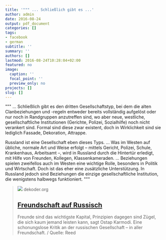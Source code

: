 ```yaml
---
title: '""" ... Schließlich gibt es ...'
author: admin
date: 2016-08-24
output: pdf_document
categories: []
tags:
- facebook
- german
subtitle: ''
summary: ''
authors: []
lastmod: 2016-08-24T10:28:04+02:00
featured: no
image:
  caption: ''
  focal_point: ''
  preview_only: no
projects: []
slug: []
---
```

"""
...
Schließlich gibt es den dritten Gesellschaftstyp, bei dem die alten Clanbeziehungen und -regeln entweder bereits vollständig aufgelöst oder nur noch in Randgruppen anzutreffen sind, wo aber neue, westliche, gesellschaftliche Institutionen (Gerichte, Polizei, Sozialhilfe) noch nicht verankert sind. Formal sind diese zwar existent, doch in Wirklichkeit sind sie lediglich Fassade, Dekoration, Attrappe.

Russland ist eine Gesellschaft eben dieses Typs.
...
Was im Westen auf übliche, normale Art und Weise erfolgt – mittels Gericht, Polizei, Schule, Krankenhaus, Arbeitsamt –, wird in Russland durch die Hintertür erledigt, mit Hilfe von Freunden, Kollegen, Klassenkameraden.
...
Beziehungen spielen zweifellos auch im Westen eine wichtige Rolle, besonders in Politik und Wirtschaft. Doch ist das eher eine zusätzliche Unterstützung. In Russland jedoch sind Beziehungen die einzige gesellschaftliche Institution, die wenigstens halbwegs funktioniert.
"""
> [![](https://www.dekoder.org/sites/default/files/freundschaft.png)](http://www.dekoder.org/de/article/freundschaft-russland-korruption-trompenaars)
> dekoder.org
> ## [Freundschaft auf Russisch](http://www.dekoder.org/de/article/freundschaft-russland-korruption-trompenaars)
>
>Freunde sind das wichtigste Kapital, Prinzipien dagegen sind Zügel, die sich kaum jemand leisten kann, sagt Ostap Karmodi. Eine schonungslose Kritik an der russischen Gesellschaft – in aller Freundschaft. / Quelle: Reed

